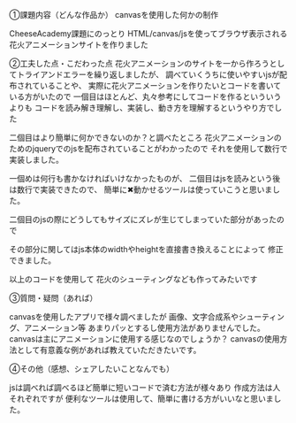 ①課題内容（どんな作品か）
canvasを使用した何かの制作

CheeseAcademy課題にのっとり
HTML/canvas/jsを使ってブラウザ表示される花火アニメーションサイトを作りました

②工夫した点・こだわった点
花火アニメーションのサイトを一から作ろうとしてトライアンドエラーを繰り返しましたが、
調べていくうちに使いやすいjsが配布されていることや、
実際に花火アニメーションを作りたいとコードを書いている方がいたので
一個目はほとんど、丸々参考にしてコードを作るといういうよりも
コードを読み解き理解し、実装し、動き方を理解するというやり方でした

二個目はより簡単に何かできないのか？と調べたところ
花火アニメーションのためのjqueryでのjsを配布されていることがわかったので
それを使用して数行で実装しました。

一個めは何行も書かなければいけなかったものが、
二個目はjsを読みという後は数行で実装できたので、
簡単に✖動かせるツールは使っていこうと思いました。

二個目のjsの際にどうしてもサイズにズレが生じてしまっていた部分があったので

その部分に関してはjs本体のwidthやheightを直接書き換えることによって
修正できました。

以上のコードを使用して
花火のシューティングなども作ってみたいです


③質問・疑問（あれば）

canvasを使用したアプリで様々調べましたが
画像、文字合成系やシューティング、アニメーション等
あまりパッとするし使用方法がありませんでした。
canvasは主にアニメーションに使用する感じなのでしょうか？
canvasの使用方法として有意義な例があれば教えていただきたいです。

④その他（感想、シェアしたいことなんでも）

jsは調べれば調べるほど簡単に短いコードで済む方法が様々あり
作成方法は人それぞれですが
便利なツールは使用して、簡単に書ける方がいいなと思いました。
